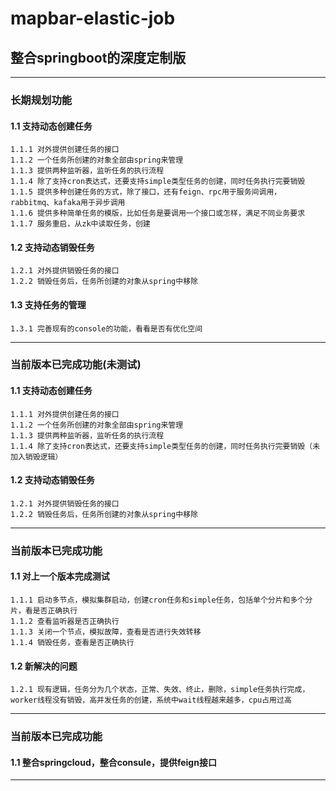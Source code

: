 # mapbar-elastic-job
## 整合springboot的深度定制版
***
### 长期规划功能
#### 1.1 支持动态创建任务
    1.1.1 对外提供创建任务的接口
    1.1.2 一个任务所创建的对象全部由spring来管理
    1.1.3 提供两种监听器，监听任务的执行流程
    1.1.4 除了支持cron表达式，还要支持simple类型任务的创建，同时任务执行完要销毁
    1.1.5 提供多种创建任务的方式，除了接口，还有feign、rpc用于服务间调用，
    rabbitmq、kafaka用于异步调用
    1.1.6 提供多种简单任务的模版，比如任务是要调用一个接口或怎样，满足不同业务要求
    1.1.7 服务重启，从zk中读取任务，创建
#### 1.2 支持动态销毁任务
    1.2.1 对外提供销毁任务的接口
    1.2.2 销毁任务后，任务所创建的对象从spring中移除
#### 1.3 支持任务的管理
    1.3.1 完善现有的console的功能，看看是否有优化空间

***
### 当前版本已完成功能(未测试)
#### 1.1 支持动态创建任务
    1.1.1 对外提供创建任务的接口
    1.1.2 一个任务所创建的对象全部由spring来管理
    1.1.3 提供两种监听器，监听任务的执行流程
    1.1.4 除了支持cron表达式，还要支持simple类型任务的创建，同时任务执行完要销毁（未加入销毁逻辑）
#### 1.2 支持动态销毁任务
    1.2.1 对外提供销毁任务的接口
    1.2.2 销毁任务后，任务所创建的对象从spring中移除
***

### 当前版本已完成功能
#### 1.1 对上一个版本完成测试
    1.1.1 启动多节点，模拟集群启动，创建cron任务和simple任务，包括单个分片和多个分片，看是否正确执行
    1.1.2 查看监听器是否正确执行
    1.1.3 关闭一个节点，模拟故障，查看是否进行失效转移
    1.1.4 销毁任务，查看是否正确执行

#### 1.2 新解决的问题
    1.2.1 现有逻辑，任务分为几个状态，正常、失效、终止，删除，simple任务执行完成，worker线程没有销毁，高并发任务的创建，系统中wait线程越来越多，cpu占用过高
***

### 当前版本已完成功能
#### 1.1 整合springcloud，整合consule，提供feign接口
***